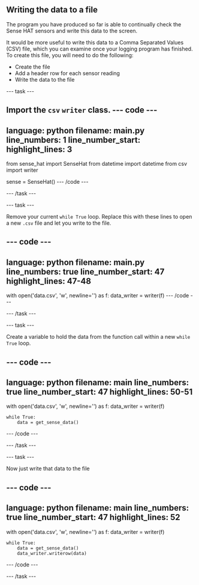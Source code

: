 ## Writing the data to a file

The program you have produced so far is able to continually check the Sense HAT sensors and write this data to the screen.

It would be more useful to write this data to a Comma Separated Values (CSV) file, which you can examine once your logging program has finished. To create this file, you will need to do the following:
  - Create the file
  - Add a header row for each sensor reading
  - Write the data to the file

--- task ---

Import the `csv` `writer` class.
--- code ---
---
language: python
filename: main.py
line_numbers: 1
line_number_start: 
highlight_lines: 3
---
from sense_hat import SenseHat
from datetime import datetime
from csv import writer

sense = SenseHat()
--- /code ---

--- /task ---

--- task ---

Remove your current `while True` loop. Replace this with these lines to open a new `.csv` file and let you write to the file.

--- code ---
---
language: python
filename: main.py
line_numbers: true
line_number_start: 47
highlight_lines: 47-48
---
with open('data.csv', 'w', newline='') as f:
    data_writer = writer(f)
--- /code ---

--- /task ---

--- task ---

Create a variable to hold the data from the function call within a new `while True` loop.

--- code ---
---
language: python
filename: main
line_numbers: true
line_number_start: 47
highlight_lines: 50-51
---
with open('data.csv', 'w', newline='') as f:
    data_writer = writer(f)
	
	while True:
		data = get_sense_data()
--- /code ---

--- /task ---

--- task ---

Now just write that data to the file

--- code ---
---
language: python
filename: main
line_numbers: true
line_number_start: 47
highlight_lines: 52
---
with open('data.csv', 'w', newline='') as f:
    data_writer = writer(f)
	
	while True:
		data = get_sense_data()
        data_writer.writerow(data)
--- /code ---

--- /task ---
